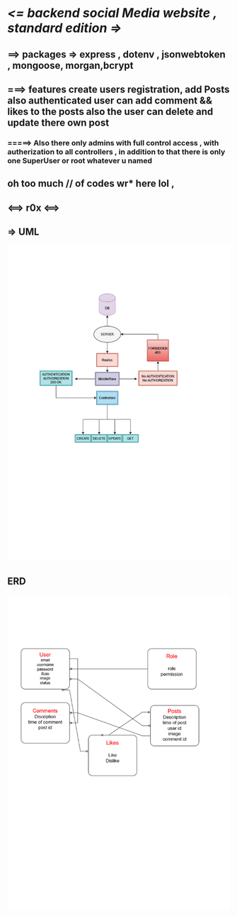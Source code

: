 #  *<= backend social Media website , standard edition   =>*
## ==> packages => express , dotenv , jsonwebtoken , mongoose, morgan,bcrypt 
## ===> features create users registration, add Posts also authenticated user can add comment && likes to the posts also the user can delete and update there own post 
### =====> Also there only admins with full control access , with autherization to all controllers , in addition to that there is only one SuperUser or root whatever u named 
## oh too much /**/ of codes wr*** here lol ,
## <==> r0x <==> ##

## => UML
![UML](./finaluml.png)
## ERD
![ERD](./ERD.png)